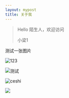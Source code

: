 ```yaml
---
layout: mypost
title: 关于我
---
```


> Hello 陌生人，欢迎访问 
>
> 小梁1

测试一张图片

![123](https://liangx.work/posts/2015/01/01/001.jpg)



![测试](https://liangx.work/assets/test.png)



![ceshi](D:\_workspace\xiaoliang04.github.io\assets\21123.png)

![](D:\_workspace\xiaoliang04.github.io\assets\1727791731777.png)
